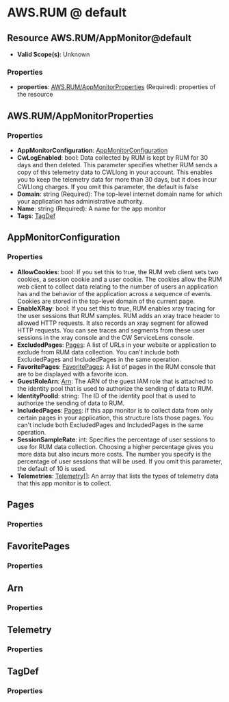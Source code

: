 # AWS.RUM @ default

## Resource AWS.RUM/AppMonitor@default
* **Valid Scope(s)**: Unknown
### Properties
* **properties**: [AWS.RUM/AppMonitorProperties](#awsrumappmonitorproperties) (Required): properties of the resource

## AWS.RUM/AppMonitorProperties
### Properties
* **AppMonitorConfiguration**: [AppMonitorConfiguration](#appmonitorconfiguration)
* **CwLogEnabled**: bool: Data collected by RUM is kept by RUM for 30 days and then deleted. This parameter specifies whether RUM sends a copy of this telemetry data to CWLlong in your account. This enables you to keep the telemetry data for more than 30 days, but it does incur CWLlong charges. If you omit this parameter, the default is false
* **Domain**: string (Required): The top-level internet domain name for which your application has administrative authority.
* **Name**: string (Required): A name for the app monitor
* **Tags**: [TagDef](#tagdef)

## AppMonitorConfiguration
### Properties
* **AllowCookies**: bool: If you set this to true, the RUM web client sets two cookies, a session cookie and a user cookie. The cookies allow the RUM web client to collect data relating to the number of users an application has and the behavior of the application across a sequence of events. Cookies are stored in the top-level domain of the current page.
* **EnableXRay**: bool: If you set this to true, RUM enables xray tracing for the user sessions that RUM samples. RUM adds an xray trace header to allowed HTTP requests. It also records an xray segment for allowed HTTP requests. You can see traces and segments from these user sessions in the xray console and the CW ServiceLens console.
* **ExcludedPages**: [Pages](#pages): A list of URLs in your website or application to exclude from RUM data collection. You can't include both ExcludedPages and IncludedPages in the same operation.
* **FavoritePages**: [FavoritePages](#favoritepages): A list of pages in the RUM console that are to be displayed with a favorite icon.
* **GuestRoleArn**: [Arn](#arn): The ARN of the guest IAM role that is attached to the identity pool that is used to authorize the sending of data to RUM.
* **IdentityPoolId**: string: The ID of the identity pool that is used to authorize the sending of data to RUM.
* **IncludedPages**: [Pages](#pages): If this app monitor is to collect data from only certain pages in your application, this structure lists those pages. You can't include both ExcludedPages and IncludedPages in the same operation.
* **SessionSampleRate**: int: Specifies the percentage of user sessions to use for RUM data collection. Choosing a higher percentage gives you more data but also incurs more costs. The number you specify is the percentage of user sessions that will be used. If you omit this parameter, the default of 10 is used.
* **Telemetries**: [Telemetry](#telemetry)[]: An array that lists the types of telemetry data that this app monitor is to collect.

## Pages
### Properties

## FavoritePages
### Properties

## Arn
### Properties

## Telemetry
### Properties

## TagDef
### Properties


